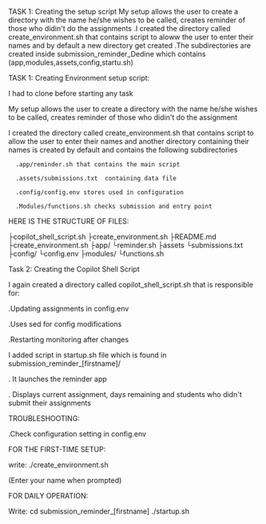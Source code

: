 
TASK 1: Creating the setup script
My setup allows the user to create a directory with the name he/she wishes to be called, creates reminder of those who didin't do the assignments
 .I created the directory called create_environment.sh that contains script to aloww the user to enter their names  and by default a new directory get created 
 .The subdirectories are created inside submission_reminder_Dedine which contains (app,modules,assets,config,startu.sh)

TASK 1: Creating Environment setup script:

I had to clone before starting any task

My setup allows the user to create a directory with the name he/she wishes to be called, creates reminder of those who didin't do the assignment

I created the directory called create_environment.sh that contains script to allow the user to enter their names and another directory containing their names is created by default and contains the following subdirectories

      .app/reminder.sh that contains the main script

      .assets/submissions.txt  containing data file

      .config/config.env stores used in configuration

      .Modules/functions.sh checks submission and entry point


HERE IS THE STRUCTURE OF FILES:

├copilot_shell_script.sh
├create_environment.sh
├README.md
├create_environment.sh
	├app/
	  └reminder.sh
	├assets
	  └submissions.txt
	├config/
	  └config.env
	├modules/
	  └functions.sh

Task 2: Creating the Copilot Shell Script

I again created a directory called copilot_shell_script.sh that is responsible for:

  .Updating assignments in config.env

  .Uses sed for config modifications

  .Restarting monitoring after changes


I added script in startup.sh file which is found in submission_reminder_[firstname]/

  . It launches the reminder app

  . Displays current assignment, days remaining and students who didn't submit their assignments

TROUBLESHOOTING:

 .Check configuration setting in config.env

FOR THE FIRST-TIME SETUP:

 write:  ./create_environment.sh

(Enter your name when prompted)

FOR DAILY OPERATION:

 Write:   cd submission_reminder_[firstname]
	   ./startup.sh

